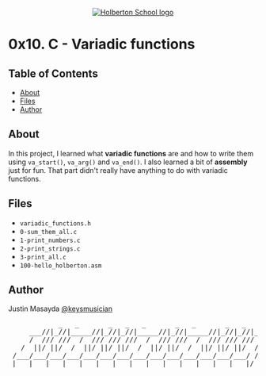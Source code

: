 <p align="center">
  <a href=#>
    <img src="https://intranet.hbtn.io/assets/holberton-logo-full-black-157ccfa3d2134776c1e3f78c0fe682968e8848b64fcacc6187976044f75f35a8.png" alt="Holberton School logo">
  </a>
</p>

# 0x10. C - Variadic functions

## Table of Contents
* [About](#about)
* [Files](#files)
* [Author](#author)

## About
In this project, I learned what **variadic functions** are and how to write them using `va_start()`, `va_arg()` and `va_end()`. I also learned a bit of **assembly** just for fun. That part didn't really have anything to do with variadic functions.

## Files
* `variadic_functions.h`
* `0-sum_them_all.c`
* `1-print_numbers.c`
* `2-print_strings.c`
* `3-print_all.c`
* `100-hello_holberton.asm`

## Author
Justin Masayda [@keysmusician](https://github.com/keysmusician)
<pre align="center">
            _   _       _   _   _       _   _       _   _   _      
     ___//|_//|_____//|_//|_//|_____//|_//|_____//|_//|_//|___
     /  /// ///  /  /// /// ///  /  /// ///  /  /// /// ///  / |
   /  ||/ ||/  /  ||/ ||/ ||/  /  ||/ ||/  /  ||/ ||/ ||/  / /
 /___/___/___/___/___/___/___/___/___/___/___/___/___/___/ /
|___|___|___|___|___|___|___|___|___|___|___|___|___|___|/
</pre>
<p><span style="font-family: 'Lucida Console'; line-height: 14px; font-size: 14px; display: inline-block;">&nbsp;</span></p>
